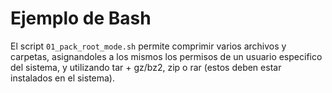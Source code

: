 # Ejemplo de Bash

El script `01_pack_root_mode.sh` permite comprimir varios archivos y carpetas,
asignandoles a los mismos los permisos de un usuario especifico del sistema,
y utilizando tar + gz/bz2, zip o rar (estos deben estar instalados en el sistema).


